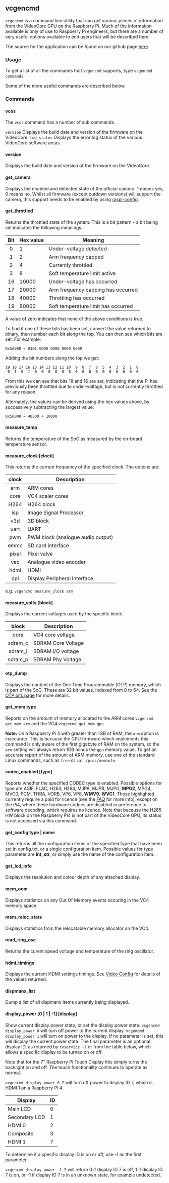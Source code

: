 ## vcgencmd

`vcgencmd` is a command line utility that can get various pieces of information from the VideoCore GPU on the Raspberry Pi. Much of the information available is only of use to Raspberry Pi engineers, but there are a number of very useful options available to end users that will be described here.

The source for the application can be found on our github page [here](https://github.com/raspberrypi/userland/tree/master/host_applications/linux/apps/gencmd).


### Usage

To get a list of all the commands that `vcgencmd` supports, type `vcgencmd commands`.

Some of the more useful  commands are described below.

### Commands 

#### vcos

The `vcos` command has a number of sub commands.

`version` Displays the build date and version of the firmware on the VideoCore.
`log status` Displays the error log status of the various VideoCore software areas.

#### version

Displays the build date and version of the firmware on the VideoCore.

#### get_camera

Displays the enabled and detected state of the official camera. 1 means yes, 0 means no. Whilst all firmware (except cutdown versions) will support the camera, this support needs to be enabled by using [raspi-config](../../configuration/raspi-config.md).

#### get_throttled

Returns the throttled state of the system. This is a bit pattern - a bit being set indicates the following meanings:

| Bit | Hex value | Meaning |
|:---:|-----------|---------|
| 0   | 1 | Under-voltage detected |
| 1   | 2 | Arm frequency capped |
| 2   | 4 | Currently throttled |
| 3   | 8 | Soft temperature limit active |
| 16  | 10000 | Under-voltage has occurred |
| 17  | 20000 | Arm frequency capping has occurred |
| 18  | 40000 | Throttling has occurred |
| 19  | 80000 | Soft temperature limit has occurred |

A value of zero indicates that none of the above conditions is true.

To find if one of these bits has been set, convert the value returned to binary, then number each bit along the top. You can then see which bits are set. For example:

``0x50000 = 0101 0000 0000 0000 0000``

Adding the bit numbers along the top we get:

```text
19 18 17 16 15 14 13 12 11 10  9  8  7  6  5  4  3  2  1  0
 0  1  0  1  0  0  0  0  0  0  0  0  0  0  0  0  0  0  0  0
```

From this we can see that bits 18 and 16 are set, indicating that the Pi has previously been throttled due to under-voltage, but is not currently throttled for any reason.

Alternately, the values can be derived using the hex values above, by successively subtracting the largest value:

``0x50000 = 40000 + 10000``

#### measure_temp

Returns the temperature of the SoC as measured by the on-board temperature sensor.

#### measure_clock [clock]

This returns the current frequency of the specified clock. The options are:

| clock | Description |
|:-----:|-------------|
| arm   | ARM cores |
| core  | VC4 scaler cores |
| H264  | H264 block |
| isp   | Image Signal Processor |
| v3d   | 3D block |
| uart  | UART |
| pwm   | PWM block (analogue audio output) | 
| emmc  | SD card interface |
| pixel | Pixel valve |
| vec   | Analogue video encoder |
| hdmi  | HDMI |
| dpi   | Display Peripheral Interface |

e.g. `vcgencmd measure_clock arm`

#### measure_volts [block]

Displays the current voltages used by the specific block.

| block   | Description |
|:-------:|-------------|
| core    | VC4 core voltage |
| sdram_c | SDRAM Core Voltage |
| sdram_i | SDRAM I/O voltage |
| sdram_p | SDRAM Phy Voltage|

#### otp_dump

Displays the content of the One Time Programmable (OTP) memory, which is part of the SoC. These are 32 bit values, indexed from 8 to 64. See the [OTP bits page](../../hardware/raspberrypi/otpbits.md) for more details.

#### get_mem type

Reports on the amount of memory allocated to the ARM cores `vcgencmd get_mem arm` and the VC4 `vcgencmd get_mem gpu`.

**Note:** On a Raspberry Pi 4 with greater than 1GB of RAM, the `arm` option is inaccurate. This is because the GPU firmware which implements this command is only aware of the first gigabyte of RAM on the system, so the `arm` setting will always return 1GB minus the `gpu` memory value. To get an accurate report of the amount of ARM memory, use one of the standard Linux commands, such as `free` or `cat /proc/meminfo`

#### codec_enabled [type]

Reports whether the specified CODEC type is enabled. Possible options for type are AGIF, FLAC, H263, H264, MJPA, MJPB, MJPG, **MPG2**, MPG4, MVC0, PCM, THRA, VORB, VP6, VP8, **WMV9**, **WVC1**. Those highlighted currently require a paid for licence (see the [FAQ](../../faqs/README.md#pi-video) for more info), except on the Pi4, where these hardware codecs are disabled in preference to software decoding, which requires no licence. Note that because the H265 HW block on the Raspberry Pi4 is not part of the VideoCore GPU, its status is not accessed via this command.

#### get_config type | name

This returns all the configuration items of the specified type that have been set in config.txt, or a single configuration item. Possible values for type parameter are **int, str**, or simply use the name of the configuration item.

#### get_lcd_info

Displays the resolution and colour depth of any attached display.

#### mem_oom

Displays statistics on any Out Of Memory events occuring in the VC4 memory space.

#### mem_reloc_stats

Displays statistics from the relocatable memory allocator on the VC4.

#### read_ring_osc

Returns the curent speed voltage and temperature of the ring oscillator.

#### hdmi_timings

Displays the current HDMI settings timings. See [Video Config](../../configuration/config-txt/video.md) for details of the values returned. 

#### dispmanx_list

Dump a list of all dispmanx items currently being displayed.

#### display_power [0 | 1 | -1] [display]

Show current display power state, or set the display power state. `vcgencmd display_power 0` will turn off power to the current display. `vcgencmd display_power 1` will turn on power to the display. If no parameter is set, this will display the current power state. The final parameter is an optional display ID, as returned by `tvservice -l` or from the table below, which allows a specific display to be turned on or off.

Note that for the 7" Raspberry Pi Touch Display this simply turns the backlight on and off. The touch functionality continues to operate as normal.

`vcgencmd display_power 0 7` will turn off power to display ID 7, which is HDMI 1 on a Raspberry Pi 4.

| Display | ID |
| --- | --- | 
|Main LCD       | 0 |
|Secondary LCD  | 1 | 
|HDMI 0         | 2 |
|Composite      | 3 | 
|HDMI 1         | 7 |

To determine if a specific display ID is on or off, use -1 as the first parameter.

`vcgencmd display_power -1 7` will return 0 if display ID 7 is off, 1 if display ID 7 is on, or -1 if display ID 7 is in an unknown state, for example undetected. 
